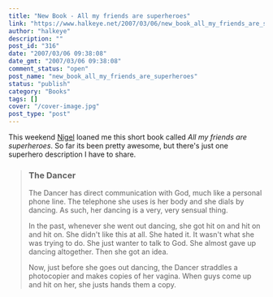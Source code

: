 ```yaml
---
title: "New Book - All my friends are superheroes"
link: "https://www.halkeye.net/2007/03/06/new_book_all_my_friends_are_superheroes/"
author: "halkeye"
description: ""
post_id: "316"
date: "2007/03/06 09:38:08"
date_gmt: "2007/03/06 09:38:08"
comment_status: "open"
post_name: "new_book_all_my_friends_are_superheroes"
status: "publish"
category: "Books"
tags: []
cover: "/cover-image.jpg"
post_type: "post"
---
```


This weekend [Nigel](http://www.flickr.com/photos/spatulus/) loaned me this short book called _All my friends are superheroes_. So far its been pretty awesome, but there's just one superhero description I have to share. 

> ### The Dancer
> 
> The Dancer has direct communication with God, much like a personal phone line. The telephone she uses is her body and she dials by dancing. As such, her dancing is a very, very sensual thing.
> 
> In the past, whenever she went out dancing, she got hit on and hit on and hit on. She didn't like this at all. She hated it. It wasn't what she was trying to do. She just wanter to talk to God. She almost gave up dancing altogether. Then she got an idea.
> 
> Now, just before she goes out dancing, the Dancer straddles a photocopier and makes copies of her vagina. When guys come up and hit on her, she justs hands them a copy.